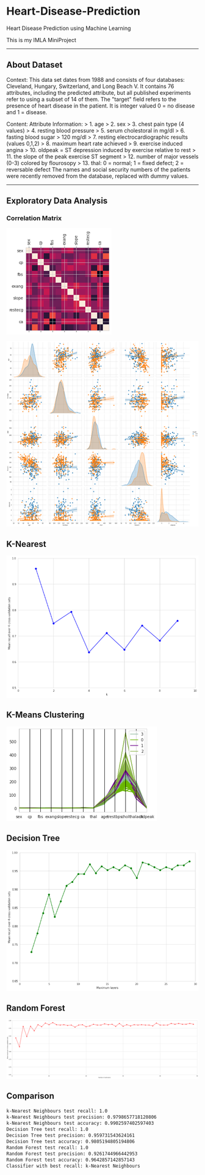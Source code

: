 # Heart-Disease-Prediction
Heart Disease Prediction using Machine Learning

This is my IMLA MiniProject

<hr />

## About Dataset
Context:
This data set dates from 1988 and consists of four databases: Cleveland, Hungary, Switzerland, and Long Beach V. It contains 76 attributes, including the predicted attribute, but all published experiments refer to using a subset of 14 of them. The "target" field refers to the presence of heart disease in the patient. It is integer valued 0 = no disease and 1 = disease.

Content:
Attribute Information: > 1. age > 2. sex > 3. chest pain type (4 values) > 4. resting blood pressure > 5. serum cholestoral in mg/dl > 6. fasting blood sugar > 120 mg/dl > 7. resting electrocardiographic results (values 0,1,2) > 8. maximum heart rate achieved > 9. exercise induced angina > 10. oldpeak = ST depression induced by exercise relative to rest > 11. the slope of the peak exercise ST segment > 12. number of major vessels (0-3) colored by flourosopy > 13. thal: 0 = normal; 1 = fixed defect; 2 = reversable defect The names and social security numbers of the patients were recently removed from the database, replaced with dummy values.

<hr />

## Exploratory Data Analysis

### Correlation Matrix
![Heatmap](/Images/CorrelationMatrix.png?raw=true "Graph")


![EDA](/Images/EDA.png?raw=true "Graph")

## K-Nearest
![K-Nearest](/Images/knearest.png?raw=true "Graph")

## K-Means Clustering
![K-Means](/Images/Kmeans.png?raw=true "Graph")

## Decision Tree
![Decision Tree](/Images/decisiontree.png?raw=true "Graph")

## Random Forest
![Random Forest](/Images/randomforest.png?raw=true "Graph")

## Comparison
```
k-Nearest Neighbours test recall: 1.0
k-Nearest Neighbours test precision: 0.9798657718120806
k-Nearest Neighbours test accuracy: 0.9902597402597403
Decision Tree test recall: 1.0
Decision Tree test precision: 0.959731543624161
Decision Tree test accuracy: 0.9805194805194806
Random Forest test recall: 1.0
Random Forest test precision: 0.9261744966442953
Random Forest test accuracy: 0.9642857142857143
Classifier with best recall: k-Nearest Neighbours
```
